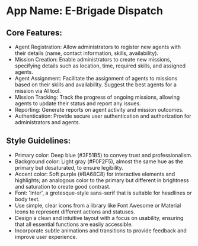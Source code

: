 # **App Name**: E-Brigade Dispatch

## Core Features:

- Agent Registration: Allow administrators to register new agents with their details (name, contact information, skills, availability).
- Mission Creation: Enable administrators to create new missions, specifying details such as location, time, required skills, and assigned agents.
- Agent Assignment: Facilitate the assignment of agents to missions based on their skills and availability. Suggest the best agents for a mission via AI tool.
- Mission Tracking: Track the progress of ongoing missions, allowing agents to update their status and report any issues.
- Reporting: Generate reports on agent activity and mission outcomes.
- Authentication: Provide secure user authentication and authorization for administrators and agents.

## Style Guidelines:

- Primary color: Deep blue (#3F51B5) to convey trust and professionalism.
- Background color: Light gray (#F0F2F5), almost the same hue as the primary but desaturated, to ensure legibility.
- Accent color: Soft purple (#BA68C8) for interactive elements and highlights; an analogous color to the primary but different in brightness and saturation to create good contrast.
- Font: 'Inter', a grotesque-style sans-serif that is suitable for headlines or body text.
- Use simple, clear icons from a library like Font Awesome or Material Icons to represent different actions and statuses.
- Design a clean and intuitive layout with a focus on usability, ensuring that all essential functions are easily accessible.
- Incorporate subtle animations and transitions to provide feedback and improve user experience.